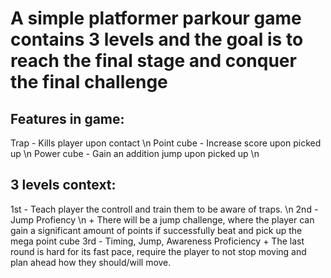 # A simple platformer parkour game contains 3 levels and the goal is to reach the final stage and conquer the final challenge

## Features in game:
  Trap - Kills player upon contact \n
  Point cube - Increase score upon picked up \n
  Power cube - Gain an addition jump upon picked up \n

## 3 levels context:
  1st - Teach player the controll and train them to be aware of traps. \n 
  2nd - Jump Profiency \n 
    + There will be a jump challenge, where the player can gain a significant amount of points if successfully beat and pick up the mega point cube
  3rd - Timing, Jump, Awareness Proficiency
    + The last round is hard for its fast pace, require the player to not stop moving and plan ahead how they should/will move.
